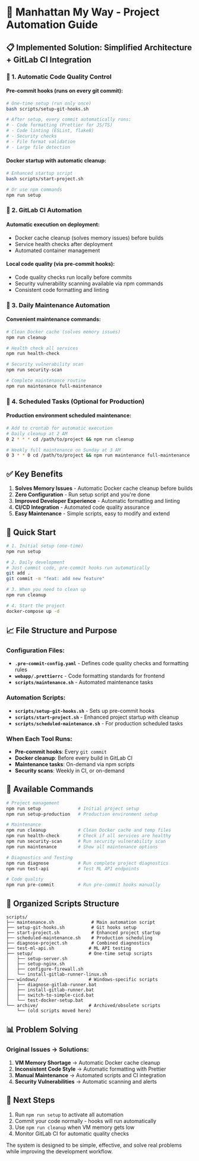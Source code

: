 # 🚀 Manhattan My Way - Project Automation Guide

## 📋 Implemented Solution: Simplified Architecture + GitLab CI Integration

### 🔧 1. Automatic Code Quality Control

#### Pre-commit hooks (runs on every git commit):
```bash
# One-time setup (run only once)
bash scripts/setup-git-hooks.sh

# After setup, every commit automatically runs:
# - Code formatting (Prettier for JS/TS)
# - Code linting (ESLint, flake8)
# - Security checks
# - File format validation
# - Large file detection
```

#### Docker startup with automatic cleanup:
```bash
# Enhanced startup script
bash scripts/start-project.sh

# Or use npm commands
npm run setup
```

### 🔧 2. GitLab CI Automation

#### Automatic execution on deployment:
- Docker cache cleanup (solves memory issues) before builds
- Service health checks after deployment
- Automated container management

#### Local code quality (via pre-commit hooks):
- Code quality checks run locally before commits
- Security vulnerability scanning available via npm commands
- Consistent code formatting and linting

### 🔧 3. Daily Maintenance Automation

#### Convenient maintenance commands:
```bash
# Clean Docker cache (solves memory issues)
npm run cleanup

# Health check all services
npm run health-check

# Security vulnerability scan
npm run security-scan

# Complete maintenance routine
npm run maintenance full-maintenance
```

### 🔧 4. Scheduled Tasks (Optional for Production)

#### Production environment scheduled maintenance:
```bash
# Add to crontab for automatic execution
# Daily cleanup at 2 AM
0 2 * * * cd /path/to/project && npm run cleanup

# Weekly full maintenance on Sunday at 3 AM
0 3 * * 0 cd /path/to/project && npm run maintenance full-maintenance
```

## ✅ Key Benefits

1. **Solves Memory Issues** - Automatic Docker cache cleanup before builds
2. **Zero Configuration** - Run setup script and you're done
3. **Improved Developer Experience** - Automatic formatting and linting
4. **CI/CD Integration** - Automated code quality assurance
5. **Easy Maintenance** - Simple scripts, easy to modify and extend

## 🚀 Quick Start

```bash
# 1. Initial setup (one-time)
npm run setup

# 2. Daily development
# Just commit code, pre-commit hooks run automatically
git add .
git commit -m "feat: add new feature"

# 3. When you need to clean up
npm run cleanup

# 4. Start the project
docker-compose up -d
```

## 📈 File Structure and Purpose

### Configuration Files:
- **`.pre-commit-config.yaml`** - Defines code quality checks and formatting rules
- **`webapp/.prettierrc`** - Code formatting standards for frontend
- **`scripts/maintenance.sh`** - Automated maintenance tasks

### Automation Scripts:
- **`scripts/setup-git-hooks.sh`** - Sets up pre-commit hooks
- **`scripts/start-project.sh`** - Enhanced project startup with cleanup
- **`scripts/scheduled-maintenance.sh`** - For production scheduled tasks

### When Each Tool Runs:
- **Pre-commit hooks**: Every `git commit`
- **Docker cleanup**: Before every build in GitLab CI
- **Maintenance tasks**: On-demand via npm scripts
- **Security scans**: Weekly in CI, or on-demand

## 🔧 Available Commands

```bash
# Project management
npm run setup              # Initial project setup
npm run setup-production   # Production environment setup

# Maintenance
npm run cleanup            # Clean Docker cache and temp files
npm run health-check       # Check if all services are healthy
npm run security-scan      # Run security vulnerability scan
npm run maintenance        # Show all maintenance options

# Diagnostics and Testing
npm run diagnose           # Run complete project diagnostics
npm run test-api           # Test ML API endpoints

# Code quality
npm run pre-commit         # Run pre-commit hooks manually
```

## 📁 Organized Scripts Structure

```
scripts/
├── maintenance.sh              # Main automation script
├── setup-git-hooks.sh          # Git hooks setup
├── start-project.sh            # Enhanced project startup
├── scheduled-maintenance.sh    # Production scheduling
├── diagnose-project.sh         # Combined diagnostics
├── test-ml-api.sh             # ML API testing
├── setup/                     # One-time setup scripts
│   ├── setup-server.sh
│   ├── setup-nginx.sh
│   ├── configure-firewall.sh
│   └── install-gitlab-runner-linux.sh
├── windows/                   # Windows-specific scripts
│   ├── diagnose-gitlab-runner.bat
│   ├── install-gitlab-runner.bat
│   ├── switch-to-simple-cicd.bat
│   └── test-docker-setup.bat
└── archive/                   # Archived/obsolete scripts
    └── (old scripts moved here)
```

## 📊 Problem Solving

### Original Issues → Solutions:
1. **VM Memory Shortage** → Automatic Docker cache cleanup
2. **Inconsistent Code Style** → Automatic formatting with Prettier
3. **Manual Maintenance** → Automated scripts and CI integration
4. **Security Vulnerabilities** → Automatic scanning and alerts

## 🎯 Next Steps

1. Run `npm run setup` to activate all automation
2. Commit your code normally - hooks will run automatically
3. Use `npm run cleanup` when VM memory gets low
4. Monitor GitLab CI for automatic quality checks

The system is designed to be simple, effective, and solve real problems while improving the development workflow.
